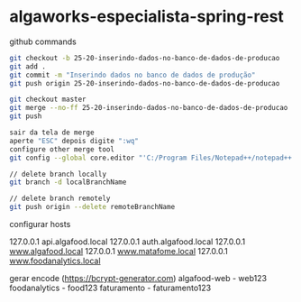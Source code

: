 # algaworks-especialista-spring-rest

github commands

```bash
git checkout -b 25-20-inserindo-dados-no-banco-de-dados-de-producao
git add .
git commit -m "Inserindo dados no banco de dados de produção"
git push origin 25-20-inserindo-dados-no-banco-de-dados-de-producao

git checkout master
git merge --no-ff 25-20-inserindo-dados-no-banco-de-dados-de-producao
git push

sair da tela de merge
aperte "ESC" depois digite ":wq"
configure other merge tool
git config --global core.editor "'C:/Program Files/Notepad++/notepad++.exe' -multiInst -notabbar -nosession -noPlugin"

// delete branch locally
git branch -d localBranchName

// delete branch remotely
git push origin --delete remoteBranchName
```

configurar hosts

127.0.0.1       api.algafood.local
127.0.0.1       auth.algafood.local
127.0.0.1       www.algafood.local
127.0.0.1       www.matafome.local
127.0.0.1       www.foodanalytics.local

gerar encode (https://bcrypt-generator.com)
algafood-web - web123
foodanalytics - food123
faturamento - faturamento123
